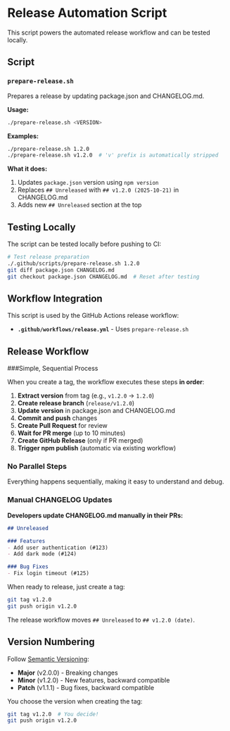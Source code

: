 # Release Automation Script

This script powers the automated release workflow and can be tested locally.

## Script

### `prepare-release.sh`

Prepares a release by updating package.json and CHANGELOG.md.

**Usage:**
```bash
./prepare-release.sh <VERSION>
```

**Examples:**
```bash
./prepare-release.sh 1.2.0
./prepare-release.sh v1.2.0  # 'v' prefix is automatically stripped
```

**What it does:**
1. Updates `package.json` version using `npm version`
2. Replaces `## Unreleased` with `## v1.2.0 (2025-10-21)` in CHANGELOG.md
3. Adds new `## Unreleased` section at the top

## Testing Locally

The script can be tested locally before pushing to CI:

```bash
# Test release preparation
./.github/scripts/prepare-release.sh 1.2.0
git diff package.json CHANGELOG.md
git checkout package.json CHANGELOG.md  # Reset after testing
```

## Workflow Integration

This script is used by the GitHub Actions release workflow:

- **`.github/workflows/release.yml`** - Uses `prepare-release.sh`

## Release Workflow

###Simple, Sequential Process

When you create a tag, the workflow executes these steps **in order**:

1. **Extract version** from tag (e.g., `v1.2.0` → `1.2.0`)
2. **Create release branch** (`release/v1.2.0`)
3. **Update version** in package.json and CHANGELOG.md
4. **Commit and push** changes
5. **Create Pull Request** for review
6. **Wait for PR merge** (up to 10 minutes)
7. **Create GitHub Release** (only if PR merged)
8. **Trigger npm publish** (automatic via existing workflow)

### No Parallel Steps

Everything happens sequentially, making it easy to understand and debug.

### Manual CHANGELOG Updates

**Developers update CHANGELOG.md manually in their PRs:**

```markdown
## Unreleased

### Features
- Add user authentication (#123)
- Add dark mode (#124)

### Bug Fixes
- Fix login timeout (#125)
```

When ready to release, just create a tag:
```bash
git tag v1.2.0
git push origin v1.2.0
```

The release workflow moves `## Unreleased` to `## v1.2.0 (date)`.

## Version Numbering

Follow [Semantic Versioning](https://semver.org/):

- **Major** (v2.0.0) - Breaking changes
- **Minor** (v1.2.0) - New features, backward compatible
- **Patch** (v1.1.1) - Bug fixes, backward compatible

You choose the version when creating the tag:
```bash
git tag v1.2.0  # You decide!
git push origin v1.2.0
```
